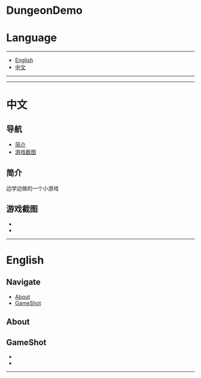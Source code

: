 # DungeonDemo

# Language

---

- [English](#english)
- [中文](#中文)

---

---

# 中文

## 导航

- [简介](#简介)
- [游戏截图](#游戏截图)

## 简介

边学边做的一个小游戏

## 游戏截图

- ![]()
- ![]()

---

# English

## Navigate

- [About]()
- [GameShot]()

## About

## GameShot

- ![]()
- ![]()

---
